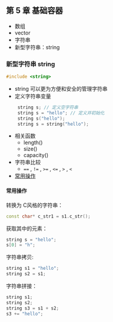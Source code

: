 ## 第 5 章 基础容器

- 数组
- vector
- 字符串
- 新型字符串：string

### 新型字符串 string

```C++
#include <string>
```

- string 可以更为方便和安全的管理字符串
- 定义字符串变量
   ```c++
    string s; // 定义空字符串
    string s = "hello"; // 定义并初始化
    string s("hello");
    string s = string("hello");
   ```
- 相关函数
    - length()
    - size()
    - capacity()
- 字符串比较
    - `==` , `!=` , `>=` , `<=` , `>` , `<`
- [常用操作](#常用操作)

#### 常用操作

转换为 C风格的字符串：
```c++
const char* c_str1 = s1.c_str();
```

获取其中的元素：
```C++
string s = "hello";
s[0] = "h";
```

字符串拷贝:
```c++
string s1 = "hello";
string s2 = s1;
```

字符串拼接：
```c++
string s1;
string s2;
string s3 = s1 + s2;
s3 += "hello";
```
